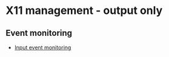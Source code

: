 
# X11 management - output only

## Event monitoring

* [Input event monitoring](event_monitoring/input-event-monitoring.aliases)

